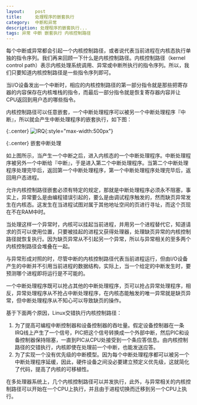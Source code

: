 ```yaml
---
layout:    post
title:     处理程序的嵌套执行
category:  中断和异常
description: 处理程序的嵌套执行...
tags: 异常 中断 嵌套执行 内核控制路径
---
```

每个中断或异常都会引起一个内核控制路径，或者说代表当前进程在内核态执行单独的指令序列。我们再来回顾一下什么是内核控制路径。内核控制路径（kernel control path）表示内核处理系统调用、异常或中断所执行的指令序列。所以，我们只要知道内核控制路径是一些指令序列即可。

当I/O设备发出一个中断时，相应的内核控制路径的第一部分指令就是那些把寄存器的内容保存在内核堆栈的指令，而最后一部分指令就是恢复寄存器内容并让CPU返回到用户态的哪些指令。

内核控制路径可以任意嵌套，一个中断处理程序可以被另一个中断处理程序『中断』，所以就会产生中断处理程序的嵌套执行，如下图：

{:.center}
![IRQ](/linux-kernel-architecture/images/irq_loop.png){:style="max-width:500px"}

{:.center}
嵌套中断处理

如上图所示，当产生一个中断之后，进入内核态的一个中断处理程序。中断处理程序被另外一个中断给『中断』，于是进入第二个中断处理程序。当第二个中断处理程序处理完毕后，返回第一个中断处理程序，第一个中断处理程序处理完毕后，返回用户态进程。

允许内核控制路径嵌套必须有特定的规定，那就是中断处理程序必须永不阻塞，事实上，异常要么是由编程错误引起的，要么是由调试程序触发的，然而缺页异常发生在内核态。这发生在当进程试图对属于其他地址空间的页进行寻址，而这个页现在不在RAM中时。

当处理这样一个异常时，内核可以挂起当前进程，并用另一个进程替代它，知道请求的页可以使用位置，只要被挂起的进程又获得处理器，处理缺页异常的内核控制路径就恢复执行。因为缺页异常从不引起另一个异常，所以与异常相关的至多两个内核控制路径会堆叠在一起。

与异常形成对照的时，尽管中断的内核控制路径代表当前进程运行，但由I/O设备产生的中断并不引用当前进程的数据结构，实际上，当一个给定的中断发生时，要预测哪个进程即将运行是不可能的。

一个中断处理程序既可以抢占其他的中断处理程序，页可以抢占异常处理程序，相反，异常处理程序从不抢占中断处理程序，在内核态能触发的唯一异常就是缺页异常，但中断处理程序从不知心可以导致缺页的操作。

基于下面两个原因，Linux交错执行内核控制路径：

1. 为了提高可编程中断控制器和设备控制器的吞吐量。假定设备控制器在一条IRQ线上产生了一个信号，PIC把这个信号转换成一个外部中断，然后PIC和设备控制器保持阻塞，一直到PIC从CPU处接受到一个条应答信息。由内核控制路径的交错执行，内核即使在处理前一个中断，也能发送应答。
2. 为了实现一个没有优先级的中断模型。因为每个中断处理程序都可以被另一个中断处理程序延缓，因此，硬件设备之间没必要建立预定义优先级，这就简化了代码，提高了内核的可移植性。

在多处理器系统上，几个内核控制路径可以并发执行，此外，与异常相关的内核控制路径可以开始在一个CPU上执行，并且由于进程切换而迁移到另一个CPU上执行。
